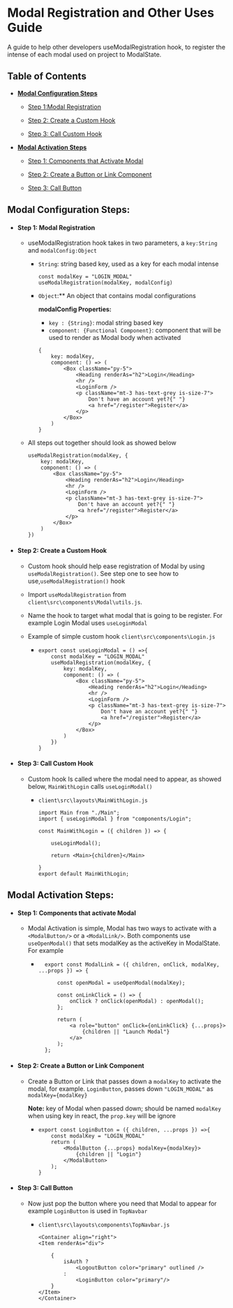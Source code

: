 # Modal Registration and Other Uses Guide
 A guide to help other developers useModalRegistration hook, to register the intense of each modal used on project to ModalState.

## Table of Contents

* [**Modal Configuration Steps**](#modal-configuration-steps)
    * [Step 1:Modal Registration](#step-1-modal-registration)

    * [Step 2: Create a Custom Hook](#step-2-create-a-custom-hook)

    * [Step 3: Call Custom Hook](#step-3-call-custom-hook)

* [**Modal Activation Steps**](#modal-Activation-steps)
    * [Step 1: Components that Activate Modal](#step-1-components-that-activate-modal)

    * [Step 2: Create a Button or Link Component](#step-2-create-abutton-or-link-component)

    * [Step 3: Call Button](#step-3-call-button)


## **Modal Configuration Steps:**

* #### **Step 1:** Modal Registration
    * useModalRegistration hook takes in two parameters, a ```key:String``` and ```modalConfig:Object```

        * ```String```: string based key, used as a key for each modal intense
            ```
            const modalKey = "LOGIN_MODAL"
            useModalRegistration(modalKey, modalConfig)
            ```
        * ```Object```:** An object that contains modal configurations

            **modalConfig Properties:**
            * ```key : {String}```: modal string based key
            * ```component: {Functional Component}```: component that will be used to render as Modal body when activated
            ```
            {
                key: modalKey,
                component: () => (
                    <Box className="py-5">
                        <Heading renderAs="h2">Login</Heading>
                        <hr />
                        <LoginForm />
                        <p className="mt-3 has-text-grey is-size-7">
                            Don't have an account yet?{" "}
                            <a href="/register">Register</a>
                        </p>
                    </Box>
                )
            }
            ```
    * All steps out together should look as showed below
        ```
        useModalRegistration(modalKey, {
            key: modalKey,
            component: () => (
                <Box className="py-5">
                    <Heading renderAs="h2">Login</Heading>
                    <hr />
                    <LoginForm />
                    <p className="mt-3 has-text-grey is-size-7">
                        Don't have an account yet?{" "}
                        <a href="/register">Register</a>
                    </p>
                </Box>
            )
        })
        ```  
* #### **Step 2:** Create a Custom Hook
    * Custom hook should help ease registration of Modal by using ```useModalRegistration()```. See step one to see how to use,```useModalRegistration()``` hook

    * Import ```useModalRegistration``` from             ```client\src\components\Modal\utils.js```.

    * Name the hook to target what modal that is going to be register. For example Login Modal uses ```useLoginModal```

    * Example of simple custom hook ```client\src\components\Login.js```
        *   ```
            export const useLoginModal = () =>{
                const modalKey = "LOGIN_MODAL"
                useModalRegistration(modalKey, {
                    key: modalKey,
                    component: () => (
                        <Box className="py-5">
                            <Heading renderAs="h2">Login</Heading>
                            <hr />
                            <LoginForm />
                            <p className="mt-3 has-text-grey is-size-7">
                                Don't have an account yet?{" "}
                                <a href="/register">Register</a>
                            </p>
                        </Box>
                    )
                })   
            }
            ```
* #### **Step 3:** Call Custom Hook
    * Custom hook Is called where the modal need to appear, as showed below,  ```MainWithLogin``` calls ```useLoginModal()``` 

        *   ```
            client\src\layouts\MainWithLogin.js

            import Main from "./Main";
            import { useLoginModal } from "components/Login";

            const MainWithLogin = ({ children }) => {

                useLoginModal();

                return <Main>{children}</Main>
                
            }
            export default MainWithLogin;

            ``` 
    
## **Modal Activation Steps:**

* #### **Step 1:** Components that activate Modal 

    * Modal Activation is simple, Modal has two ways to activate with a ```<ModalButton/>``` or a ```<ModalLink/>```. Both components use ```useOpenModal()``` that sets modalKey as the activeKey in ModalState. For example
    
        * ``` 
            export const ModalLink = ({ children, onClick, modalKey, ...props }) => {

                const openModal = useOpenModal(modalKey);

                const onLinkClick = () => {
                    onClick ? onClick(openModal) : openModal();
                };

                return (
                    <a role="button" onClick={onLinkClick} {...props}>
                        {children || "Launch Modal"}
                    </a>
                );
            };  
            ```  
* #### **Step 2:** Create a Button or Link Component
    * Create a Button or Link that passes down a ```modalKey``` to activate the modal, for example. ```LoginButton```, passes down ```"LOGIN_MODAL"``` as ```modalKey={modalKey}```

        **Note:** key of Modal when passed down; should be named ```modalKey``` when using key in react, the ```prop.key``` will be ignore

        *   ```
            export const LoginButton = ({ children, ...props }) =>{
                const modalKey = "LOGIN_MODAL"
                return (
                    <ModalButton {...props} modalKey={modalKey}>
                        {children || "Login"}
                    </ModalButton>
                );
            }

* #### **Step 3:** Call Button 
    * Now just pop the button where you need that Modal to appear for example  ```LoginButton``` is used in ```TopNavbar```

        *   ```
            client\src\layouts\components\TopNavbar.js

            <Container align="right">
            <Item renderAs="div">

                { 
                    isAuth ? 
                        <LogoutButton color="primary" outlined /> 
                    : 
                        <LoginButton color="primary"/> 
                }
            </Item>
            </Container>
            ```



    